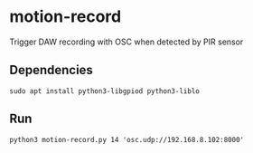 # motion-record
Trigger DAW recording with OSC when detected by PIR sensor

## Dependencies
`sudo apt install python3-libgpiod python3-liblo`

## Run
`python3 motion-record.py 14 'osc.udp://192.168.8.102:8000'`
